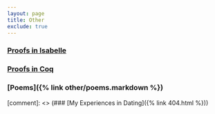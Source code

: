 ```yaml
---
layout: page
title: Other
exclude: true
---
```


### [Proofs in Isabelle](https://github.com/hei411/Isabelle)
### [Proofs in Coq](https://github.com/hei411/software_foundations_coq)
### [Poems]({% link  other/poems.markdown %})

[comment]: <> (### [My Experiences in Dating]({% link  404.html %}))
